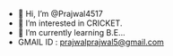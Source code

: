 - 👋 Hi, I’m @Prajwal4517
- 👀 I’m interested in CRICKET.
- 🌱 I’m currently learning B.E...
- GMAIL ID : prajwalprajwal5@gmail.com

<!---
Prajwal4517/Prajwal4517 is a ✨ special ✨ repository because its `README.md` (this file) appears on your GitHub profile.
You can click the Preview link to take a look at your changes.
--->
